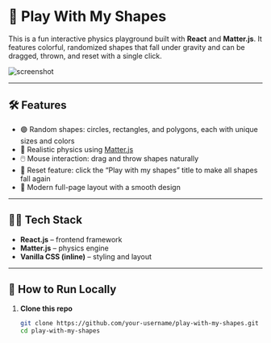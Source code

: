 # 🧊 Play With My Shapes

This is a fun interactive physics playground built with **React** and **Matter.js**. It features colorful, randomized shapes that fall under gravity and can be dragged, thrown, and reset with a single click.

![screenshot](./screenshot.png) <!-- optional: add a screenshot of the app if you want -->

---

## 🛠 Features

- 🟣 Random shapes: circles, rectangles, and polygons, each with unique sizes and colors
- 🧲 Realistic physics using [Matter.js](https://brm.io/matter-js/)
- 🖱️ Mouse interaction: drag and throw shapes naturally
- 🔁 Reset feature: click the “Play with my shapes” title to make all shapes fall again
- 💅 Modern full-page layout with a smooth design

---

## 🧑‍💻 Tech Stack

- **React.js** – frontend framework
- **Matter.js** – physics engine
- **Vanilla CSS (inline)** – styling and layout

---

## 🚀 How to Run Locally

1. **Clone this repo**

   ```bash
   git clone https://github.com/your-username/play-with-my-shapes.git
   cd play-with-my-shapes
